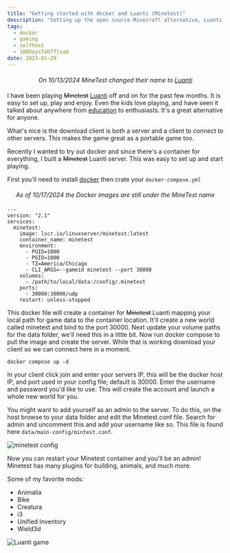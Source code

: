 ```yaml
---
title: "Getting started with docker and Luanti (Minetest)"
description: "Setting up the open source Minecraft alternative, Luanti (Minetest), with docker. "
tags:
  - docker
  - gaming
  - selfhost
  - 100DaysToOffload
date: 2023-01-29
---
```


*<p style="background:var(--color-tertiary); padding:5px; text-align:center;">On 10/13/2024 MineTest changed their name to [Luanti](https://blog.minetest.net/2024/10/13/Introducing-Our-New-Name/)</p>*

I have been playing ~~Minetest~~ [Luanti](https://www.minetest.net/) off and on for the past few months. It is easy to set up, play and enjoy. Even the kids love playing, and have seen it talked about anywhere from [education](https://blog.tcea.org/build-block-worlds-with-minetest/) to enthusiasts. It's a great alternative for anyone.

What's nice is the download client is both a server and a client to connect to other servers. This makes the game great as a portable game too.

Recently I wanted to try out docker and since there's a container for everything, I built a ~~Minetest~~ Luanti server. This was easy to set up and start playing.

First you'll need to install [docker](https://docs.docker.com/engine/install/) then crate your `docker-compose.yml`

*<p style="background:var(--color-tertiary); padding:5px; text-align:center;">As of 10/17/2024 the Docker images are still under the MineTest name</p>*

```highlight yaml
---
version: "2.1"
services:
  minetest:
    image: lscr.io/linuxserver/minetest:latest
    container_name: minetest
    environment:
      - PUID=1000
      - PGID=1000
      - TZ=America/Chicago
      - CLI_ARGS=--gameid minetest --port 30000
    volumes:
      - /path/to/local/data:/config/.minetest
    ports:
      - 30000:30000/udp
    restart: unless-stopped
```

This docker file will create a container for ~~Minetest~~ Luanti mapping your local path for game data to the container location. It'll create a new world called minetest and bind to the port 30000. Next update your volume paths for the data folder, we'll need this in a little bit. Now run docker compose to pull the image and create the server. While that is working download your client so we can connect here in a moment.

```shell
docker compose up -d
```

In your client click join and enter your servers IP, this will be the docker host IP, and port used in your config file; default is 30000. Enter the username and password you'd like to use. This will create the account and launch a whole new world for you.

You might want to add yourself as an admin to the server. To do this, on the host browse to your data folder and edit the Minetest.conf file. Search for admin and uncomment this and add your username like so. This file is found here `data/main-config/mintest.conf`.

![minetest config](/assets/images/blog/minetest/minetest-conf.png)

Now you can restart your Minetest container and you'll be an admin! Minetest has many plugins for building, animals, and much more.

Some of my favorite mods:
- Animalia
- Bike
- Creatura
- i3
- Unified Inventory
- Wield3d

![Luanti game](/assets/images/blog/minetest/minetest-game.png)

